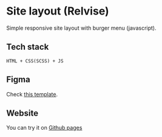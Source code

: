 # Site layout (Relvise)

Simple responsive site layout with burger menu (javascript).

## Tech stack

```
HTML + CSS(SCSS) + JS
```

## Figma

Check [this template](https://www.figma.com/community/file/1120785290986619192).

## Website

You can try it on [Github pages](https://yoursaniki.github.io/Portfolio-Frontend-Project-Relvise/)